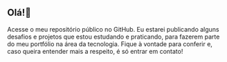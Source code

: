 ## Olá!👋 
Acesse o meu repositório público no GitHub. Eu estarei publicando alguns desafios e projetos que estou estudando e praticando, para fazerem parte do meu portfólio na área da tecnologia. Fique à vontade para conferir e, caso queira entender mais a respeito, é só entrar em contato!


<!--
**Beatriz-jpg/Beatriz-jpg** is a ✨ _special_ ✨ repository because its `README.md` (this file) appears on your GitHub profile.

Here are some ideas to get you started:

- 🔭 I’m currently working on ...
- 🌱 I’m currently learning ...
- 👯 I’m looking to collaborate on ...
- 🤔 I’m looking for help with ...
- 💬 Ask me about ...
- 📫 How to reach me: ...
- 😄 Pronouns: ...
- ⚡ Fun fact: ...
-->
